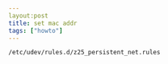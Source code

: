 ```yaml
---
layout:post
title: set mac addr
tags: ["howto"]
---
```




    /etc/udev/rules.d/z25_persistent_net.rules

